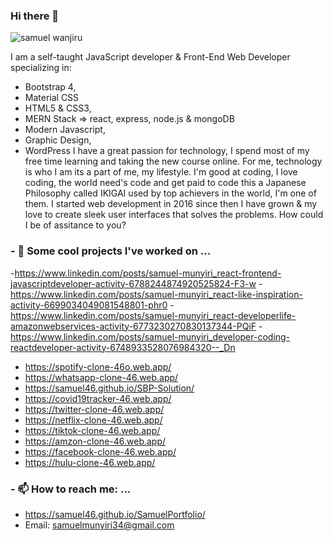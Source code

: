 ### Hi there 👋
![samuel wanjiru](https://user-images.githubusercontent.com/30689959/94124336-89785600-fe5d-11ea-8b74-43dbc8384c65.png)

I am a self-taught JavaScript developer & Front-End Web Developer specializing in:
- Bootstrap 4,
- Material CSS
- HTML5 & CSS3,
- MERN Stack => react, express, node.js & mongoDB
- Modern Javascript,
- Graphic Design,
- WordPress
I have a great passion for technology, I spend most of my free time learning and taking the new course online. For me, technology is who I am its a part of me, my lifestyle. I'm good at coding, I love coding, the world need's code and get paid to code this a Japanese Philosophy called IKIGAI used by top achievers in the world, I'm one of them. I started web development in 2016 since then I have grown & my love to create sleek user interfaces that solves the problems. How could I be of assitance to you?

### - 🔭 Some cool projects I've worked on ...
-https://www.linkedin.com/posts/samuel-munyiri_react-frontend-javascriptdeveloper-activity-6788244874920525824-F3-w
-https://www.linkedin.com/posts/samuel-munyiri_react-like-inspiration-activity-6699034049081548801-phr0
-https://www.linkedin.com/posts/samuel-munyiri_react-developerlife-amazonwebservices-activity-6773230270830137344-PQiF
-https://www.linkedin.com/posts/samuel-munyiri_developer-coding-reactdeveloper-activity-6748933528076984320--_Dn
- https://spotify-clone-46o.web.app/
- https://whatsapp-clone-46.web.app/
- https://samuel46.github.io/SBP-Solution/
- https://covid19tracker-46.web.app/
- https://twitter-clone-46.web.app/
- https://netflix-clone-46.web.app/
- https://tiktok-clone-46.web.app/
- https://amzon-clone-46.web.app/
- https://facebook-clone-46.web.app/
- https://hulu-clone-46.web.app/


### - 📫 How to reach me: ...

- https://samuel46.github.io/SamuelPortfolio/
- Email: samuelmunyiri34@gmail.com








